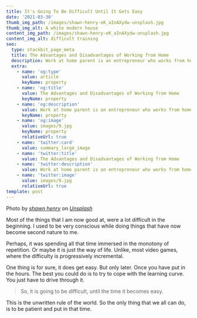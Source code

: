 ```yaml
---
title: It's Going To Be Difficult Until It Gets Easy
date: '2021-03-30'
thumb_img_path: /images/shawn-henry-eK_aInAXydw-unsplash.jpg
thumb_img_alt: A white modern house
content_img_path: /images/shawn-henry-eK_aInAXydw-unsplash.jpg
content_img_alt: difficult training
seo:
  type: stackbit_page_meta
  title: The Advantages and Disadvantages of Working from Home
  description: Work at home parent is an entrepreneur who works from home
  extra:
    - name: 'og:type'
      value: article
      keyName: property
    - name: 'og:title'
      value: The Advantages and Disadvantages of Working from Home
      keyName: property
    - name: 'og:description'
      value: Work at home parent is an entrepreneur who works from home
      keyName: property
    - name: 'og:image'
      value: images/9.jpg
      keyName: property
      relativeUrl: true
    - name: 'twitter:card'
      value: summary_large_image
    - name: 'twitter:title'
      value: The Advantages and Disadvantages of Working from Home
    - name: 'twitter:description'
      value: Work at home parent is an entrepreneur who works from home
    - name: 'twitter:image'
      value: images/9.jpg
      relativeUrl: true
template: post
---
```

Photo by [*shawn henry*](https://unsplash.com/@1ofakind?utm_source=unsplash\&utm_medium=referral\&utm_content=creditCopyText) on [*Unsplash*](https://unsplash.com/s/photos/the-grind?utm_source=unsplash\&utm_medium=referral\&utm_content=creditCopyText)

Most of the things that I am now good at, were a lot difficult in the beginning. I used to be very conscious while doing things that have now become second nature to me.

Perhaps, it was spending all that time immersed in the monotony of repetition. Or maybe it is just the way of life. Unlike, most video games, where the difficulty is progressively incremental.

One thing is for sure, it does get easy. But only later. Once you have put in the hours. The best you could do is to try to cope with the learning curve. You just have to drive through it.

> So, it is going to be difficult, until the time it becomes easy.

This is the unwritten rule of the world. So the only thing that we all can do, is to be patient and put in that time.
